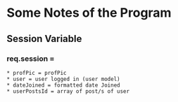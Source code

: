 # Some Notes of the Program

## Session Variable
### req.session =
    * profPic = profPic
    * user = user logged in (user model)
    * dateJoined = formatted date Joined
    * userPostsId = array of post/s of user


